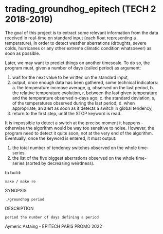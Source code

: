 # trading_groundhog_epitech (TECH 2 2018-2019)

The goal of this project is to extract some relevant information from the data received in real-time on standard input (each
float representing a temperature), in order to detect weather aberrations (droughts, severe colds, hurricanes
or any other extreme climatic condition whatsoever) as soon as possible.

Later, we may want to predict things on another timescale.
To do so, the program must, given a number of days (called period) as argument:
  1. wait for the next value to be written on the standard input,
  2. output, once enough data has been gathered, some technical indicators:
    a. the temperature increase average, g, observed on the last period,
    b. the relative temperature evolution, r, between the last given temperature and the temperature observed n-days ago,
    c. the standard deviation, s, of the temperatures observed during the last period,
    d. when appropriate, an alert as soon as it detects a switch in global tendency,
3. return to the first step, until the STOP keyword is read.

It is impossible to detect a switch at the precise moment it happens - otherwise the
algorithm would be way too sensitive to noise. However, the program need to detect it quite
soon, not at the very end of the algorithm.
Eventually, once the keyword is entered, it must output:
  1. the total number of tendency switches observed on the whole time-series,
  2. the list of the five biggest aberrations observed on the whole time-series (sorted by decreasing weirdness).

to build:

    make / make re

SYNOPSIS
 
    ./groundhog period

DESCRIPTION
  
    period the number of days defining a period
   
Aymeric Astaing - EPITECH PARIS PROMO 2022

